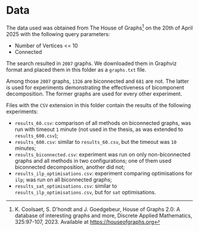 # Data

The data used was obtained from The House of Graphs[^hog] on the 20th of April 2025 with the following query parameters:

[^hog]: K. Coolsaet, S. D'hondt and J. Goedgebeur, House of Graphs 2.0: A database of interesting graphs and more, Discrete Applied Mathematics, 325:97-107, 2023. Available at https://houseofgraphs.org

 - Number of Vertices <= 10
 - Connected

The search resulted in `2007` graphs. We downloaded them in Graphviz format and placed them in this folder as a `graphs.txt` file.

Among those `2007` graphs, `1326` are biconnected and `681` are not. The latter is used for experiments demonstrating the effectiveness of bicomponent decomposition. The former graphs are used for every other experiment.

Files with the `CSV` extension in this folder contain the results of the following experiments:
 - `results_60.csv`: comparison of all methods on biconnected graphs, was run with timeout `1` minute (not used in the thesis, as was extended to `results_600.csv`);
 - `results_600.csv`: similar to `results_60.csv`, but the timeout was `10` minutes;
 - `results_biconnected.csv`: experiment was run on only non-biconnected graphs and all methods in two configurations; one of them used biconnected decomposition, another did not;
 - `results_ilp_optimisations.csv`: experiment comparing optimisations for `ilp`; was run on all biconnected graphs;
 - `results_sat_optimisations.csv`: similar to `results_ilp_optimisations.csv`, but for `sat` optimisations.